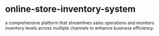 # online-store-inventory-system
 a comprehensive platform that streamlines sales operations and monitors inventory levels across multiple channels to enhance business efficiency.
